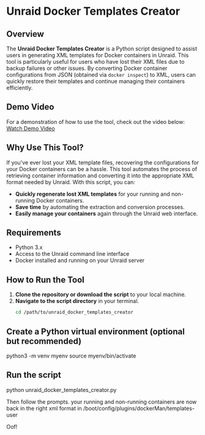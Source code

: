 # Unraid Docker Templates Creator

## Overview
The **Unraid Docker Templates Creator** is a Python script designed to assist users in generating XML templates for Docker containers in Unraid. This tool is particularly useful for users who have lost their XML files due to backup failures or other issues. By converting Docker container configurations from JSON (obtained via `docker inspect`) to XML, users can quickly restore their templates and continue managing their containers efficiently.

## Demo Video
For a demonstration of how to use the tool, check out the video below:
[Watch Demo Video](unraid_template_creator.mp4)

## Why Use This Tool?
If you’ve ever lost your XML template files, recovering the configurations for your Docker containers can be a hassle. This tool automates the process of retrieving container information and converting it into the appropriate XML format needed by Unraid. With this script, you can:
- **Quickly regenerate lost XML templates** for your running and non-running Docker containers.
- **Save time** by automating the extraction and conversion processes.
- **Easily manage your containers** again through the Unraid web interface.

## Requirements
- Python 3.x
- Access to the Unraid command line interface
- Docker installed and running on your Unraid server

## How to Run the Tool
1. **Clone the repository or download the script** to your local machine.
2. **Navigate to the script directory** in your terminal.
   ```bash
   cd /path/to/unraid_docker_templates_creator

## Create a Python virtual environment (optional but recommended)
python3 -m venv myenv
source myenv/bin/activate

## Run the script
python unraid_docker_templates_creator.py

Then follow the prompts. your running and non-running containers are now back in the right xml format in /boot/config/plugins/dockerMan/templates-user

Oof! 

